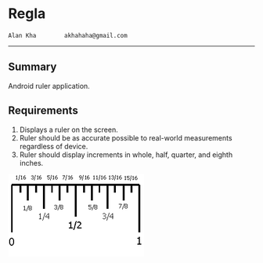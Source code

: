 Regla
=================================================
    Alan Kha        akhahaha@gmail.com
-------------------------------------------------

Summary
---------------
Android ruler application.

Requirements
--------------
1. Displays a ruler on the screen.
2. Ruler should be as accurate possible to real-world measurements
regardless of device.
3. Ruler should display increments in whole, half, quarter, and eighth
inches.

![Ruler example image](images/example.gif)
